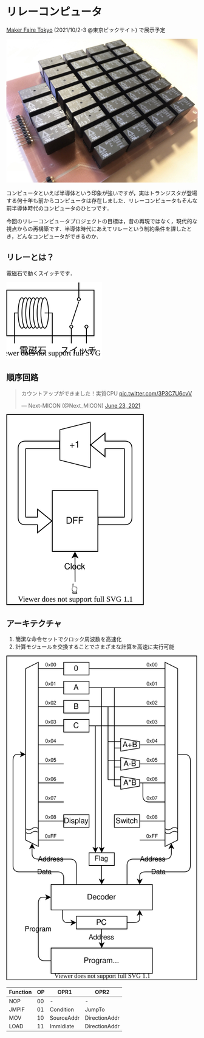 # リレーコンピュータ

[Maker Faire Tokyo](https://makezine.jp/event/mft2021/) (2021/10/2-3 @東京ビックサイト) で展示予定

![](RelayAdder.jpeg)

コンピュータといえば半導体という印象が強いですが，実はトランジスタが登場する何十年も前からコンピュータは存在しました．リレーコンピュータもそんな前半導体時代のコンピュータのひとつです．

今回のリレーコンピュータプロジェクトの目標は，昔の再現ではなく，現代的な視点からの再構築です．半導体時代にあえてリレーという制約条件を課したとき，どんなコンピュータができるのか．

## リレーとは？

電磁石で動くスイッチです．

![](relay.drawio.svg)


## 順序回路

<blockquote class="twitter-tweet"><p lang="ja" dir="ltr">カウントアップができました！実質CPU <a href="https://t.co/3P3C7U6cvV">pic.twitter.com/3P3C7U6cvV</a></p>&mdash; Next-MICON (@Next_MICON) <a href="https://twitter.com/Next_MICON/status/1407661031996878850?ref_src=twsrc%5Etfw">June 23, 2021</a></blockquote> <script async src="https://platform.twitter.com/widgets.js" charset="utf-8"></script>

![](increment.drawio.svg)

## アーキテクチャ

1. 簡潔な命令セットでクロック周波数を高速化
2. 計算モジュールを交換することでさまざまな計算を高速に実行可能

![](arch.drawio.svg)

| Function | OP  | OPR1       | OPR2          |
| -------- | --- | ---------- | ------------- |
| NOP      | 00  | -          | -             |
| JMPIF    | 01  | Condition  | JumpTo        |
| MOV      | 10  | SourceAddr | DirectionAddr |
| LOAD     | 11  | Immidiate  | DirectionAddr |


